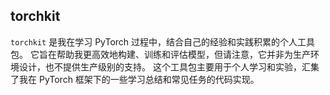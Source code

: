 ## torchkit
`torchkit` 是我在学习 PyTorch 过程中，结合自己的经验和实践积累的个人工具包。
它旨在帮助我更高效地构建、训练和评估模型，但请注意，它并非为生产环境设计，也不提供生产级别的支持。
这个工具包主要用于个人学习和实验，汇集了我在 PyTorch 框架下的一些学习总结和常见任务的代码实现。
